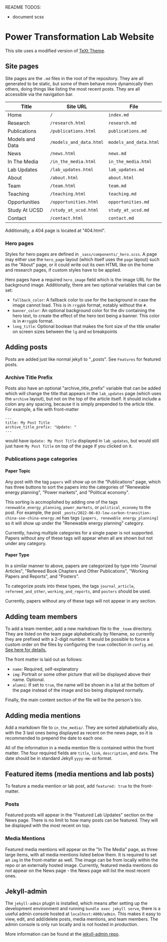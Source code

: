 README TODOS:
- document scss

# Power Transformation Lab Website

This site uses a modified version of [TeXt Theme](https://github.com/kitian616/jekyll-TeXt-theme).

## Site pages
Site pages are the `.md` files in the root of the repository.
They are all generated to be static, but some of them behave more dynamically
then others, doing things like listing the most recent posts. They are all
accessible via the navigation bar.

| Title | Site URL | File |
|-|-|-|
| Home | `/` | `index.md` |
| Research| `/research.html` | `research.md` |
| Publications| `/publications.html` | `publications.md` |
| Models and Data| `/models_and_data.html` | `models_and_data.html` |
| News| `/news.html` | `news.md` |
| In The Media| `/in_the_media.html` | `in_the_media.html` |
| Lab Updates| `/lab_updates.html` | `lab_updates.md` |
| About| `/about.html` | `about.html` |
| Team| `/team.html` | `team.md` |
| Teaching| `/teaching.html` | `teaching.md` |
| Opportunities| `/opportunities.html` | `opportunities.md` |
| Study At UCSD| `/study_at_ucsd.html` | `study_at_ucsd.md` |
| Contact| `/contact.html` | `contact.md` |

Additionally, a 404 page is located at "404.html".


### Hero pages

Styles for hero pages are defined in `_sass/components/_hero.scss`. A page may
either use the `hero_page` layout (which itself uses the `page` layout) such as
the "About" page, or it could write out its own HTML like on the home and
research pages, if custom styles have to be applied.

Hero pages have a required `hero_image` field which is the image URL for the
background image. Additionally, there are two optional variables that can be
set:

- `fallback_color`: A fallback color to use for the background in case
  the image cannot load. This is in `rrggbb` format, notably without the `#`.
- `banner_color`: An optional background color for the div containing the hero
  text, to create the effect of the hero text being a banner. This color is in
  `#rrggbb` format.
- `long_title`: Optional boolean that makes the font size of the title smaller
  on screen sizes between the `lg` and `md` breakpoints


## Adding posts
Posts are added just like normal jekyll to "_posts". See `Features` for featured
posts.

### Archive Title Prefix

Posts also have an optional "archive_title_prefix" variable that can be added
which will change the title that appears in the `lab_updates` page (which
uses the `archive` layout), but not
on the top of the article itself. It should include a colon any any spacing,
because it is simply prepended to the article title. For example, a
file with front-matter
```
---
title: My Post Title
archive_title_prefix: "Update: "
---
```
would have `Update: My Post Title` displayed in `lab_updates`, but would still
just have `My Post Title` on top of the page if you clicked on it.

### Publications page categories
#### Paper Topic

Any post with the tag `papers` will show up on the "Publications" page, which has
three buttons to sort the papers into the categories of "Renewable energy
planning", "Power markets", and "Political economy".

This sorting is accmoplished by adding one of the tags
`renewable_energy_planning`, `power_markets`, or `political_economy` to the
post. For example, the post
`_posts/2022-06-03-low-carbon-transition-china-soe-china-energy.md` has tags
`[papers, renewable_energy_planning]` so it will show up under the "Renewable
energy planning" category.

Currently, having multiple categories for a single paper is not supported. Papers without any of these
tags will appear when all are shown but not under any category.

#### Paper Type
In a similar manner to above, papers are categorized by type into "Journal
Articles", "Refereed Book Chapters and Other Publications", "Working Papers and
Reports", and "Posters".

To categorize posts into these types, the tags `journal_article`,
`refereed_and_other`, `working_and_reports`, and `posters` should be used.

Currently, papers without any of these tags will not appear in any section.


## Adding team members
To add a team member, add a new markdown file to the `_team` directory. They are
listed on the team page alphabetically by filename, so currently they are prefixed with a
2-digit number. It would be possible to force a custom order on the files by
configuring the `team` collection in `config.md`. [See here for details.](https://jekyllrb.com/docs/collections/#custom-sorting-of-documents)

The front matter is laid out as follows:
- `name`: Required, self-explanatory
- `img`: Portrait or some other picture that will be displayed above their name.
  Optional.
- `alumni`: If set to `true`, the name will be shown in a list at the bottom of
  the page instead of the image and bio being displayed normally.

Finally, the main content section of the file will be the person's bio.

## Adding media mentions
Add a markdown file to `in_the_media/`. They are sorted alphabetically also,
with the 3 last ones being displayed as recent on the news page, so it is
recommended to prepend the date to each one.

All of the information in a media mention file is contained within the front
matter. The four required fields are `title`, `link`, `description`, and `date`.
The date should be in standard Jekyll `yyyy-mm-dd` format.


## Featured items (media mentions and lab posts)

To feature a media mention or lab post, add `featured: true` to the front-matter.

### Posts
Featured posts will appear in the "Featured Lab Updates" section on the News
page. There is no limit to how many posts can be featured. They will be
displayed with the most recent on top.

### Media Mentions

Featured media mentions will appear on the "In The Media" page, as three large items, with all media mentions listed below them.
It is required to set an `img` in the front-matter as well. The image can be
from locally within the repo or an externally hosted image.
Currently, featured media mentions do *not* appear on the News page - the News page will list the most recent ones.

## Jekyll-admin
The `jekyll-admin` plugin is installed, which means after setting up the
development environment and running `bundle exec jekyll serve`, there is a
useful admin console hosted at `localhost:4000/admin`. This makes it easy to
view, edit, and add/delete posts, media mentions, and team members. The admin
console is only run locally and is not hosted in production.

More information can be found at the [jekyll-admin repo](https://github.com/jekyll/jekyll-admin).
